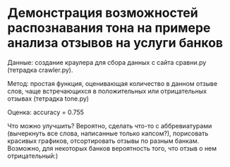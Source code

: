 # Демонстрация возможностей распознавания тона на примере анализа отзывов на услуги банков

Данные: создание краулера для сбора данных с сайта сравни.ру (тетрадка crawler.py).

Метод: простая функция, оценивающая количество в данном отзыве слов, чаще встречающихся в положительных или отрицательных отзывах (тетрадка tone.py)

Оценка: accuracy = 0.755

Что можно улучшить? Вероятно, сделать что-то с аббревиатурами (вычеркнуть все слова, написанные только капсом?), порисовать красивых графиков, отсортировать отзывы по разным банкам. Возможно, для некоторых банков вероятность того, что отзыв о нем отрицательный:)
